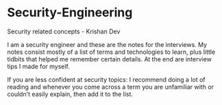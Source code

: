 # Security-Engineering
Security related concepts - Krishan Dev

I am a security engineer and these are the notes for the interviews. My notes consist mostly of a list of terms and technologies to learn, plus little tidbits that helped me remember certain details. At the end are interview tips I made for myself. 

If you are less confident at security topics: I recommend doing a lot of reading and whenever you come across a term you are unfamiliar with or couldn't easily explain, then add it to the list.
